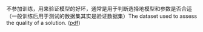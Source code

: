 不参加训练，用来验证模型的好坏，通常是用于判断选择地模型和参数是否合适（一般训练后用于测试的数据集其实是验证数据集）The dataset used to assess the quality of a solution. 
([pdf](zotero://open-pdf/library/items/I3IXYM7V?page=129&annotation=QURT9UZG))